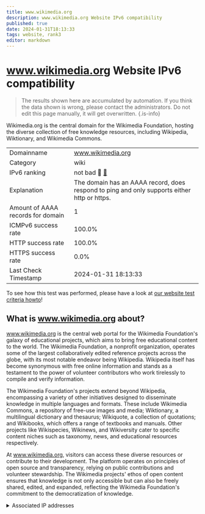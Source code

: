 ```yaml
---
title: www.wikimedia.org
description: www.wikimedia.org Website IPv6 compatibility
published: true
date: 2024-01-31T18:13:33
tags: website, rank3
editor: markdown
---
```


# www.wikimedia.org Website IPv6 compatibility

> The results shown here are accumulated by automation. If you think the data shown is wrong, please contact the administrators. 
> Do not edit this page manually, it will get overwritten.
{.is-info}

Wikimedia.org is the central domain for the Wikimedia Foundation, hosting the diverse collection of free knowledge resources, including Wikipedia, Wiktionary, and Wikimedia Commons.


|   |   |
| - | - |
| Domainname | www.wikimedia.org
| Category | wiki |
| IPv6 ranking | not bad :3rd_place_medal: [🔗](/howto/ranking) |
| Explanation | The domain has an AAAA record, does respond to ping and only supports either http or https. |
| Amount of AAAA records for domain | 1 |
| ICMPv6 success rate | 100.0%|
| HTTP success rate | 100.0% |
| HTTPS success rate | 0.0% |
| Last Check Timestamp | 2024-01-31 18:13:33 |

To see how this test was performed, please have a look at [our website test criteria howto](/howto/testcriteria/website)!


## What is www.wikimedia.org about?
www.wikimedia.org is the central web portal for the Wikimedia Foundation's galaxy of educational projects, which aims to bring free educational content to the world. The Wikimedia Foundation, a nonprofit organization, operates some of the largest collaboratively edited reference projects across the globe, with its most notable endeavor being Wikipedia. Wikipedia itself has become synonymous with free online information and stands as a testament to the power of volunteer contributors who work tirelessly to compile and verify information.

The Wikimedia Foundation's projects extend beyond Wikipedia, encompassing a variety of other initiatives designed to disseminate knowledge in multiple languages and formats. These include Wikimedia Commons, a repository of free-use images and media; Wiktionary, a multilingual dictionary and thesaurus; Wikiquote, a collection of quotations; and Wikibooks, which offers a range of textbooks and manuals. Other projects like Wikispecies, Wikinews, and Wikiversity cater to specific content niches such as taxonomy, news, and educational resources respectively. 

At www.wikimedia.org, visitors can access these diverse resources or contribute to their development. The platform operates on principles of open source and transparency, relying on public contributions and volunteer stewardship. The Wikimedia projects' ethos of open content ensures that knowledge is not only accessible but can also be freely shared, edited, and expanded, reflecting the Wikimedia Foundation's commitment to the democratization of knowledge.



<details>
<summary>Associated IP addresses</summary>

2a02:ec80:300:ed1a::1

</details>
